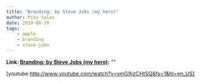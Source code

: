 ```yaml
---
title: "Branding: by Steve Jobs (my hero)"
author: Pito Salas
date: 2010-08-29
tags:
    - apple
    - branding
    - steve-jobs
---
```


**Link: [Branding: by Steve Jobs (my hero)](None):** ""



[youtube http://www.youtube.com/watch?v=vmG9jzCHtSQ&fs=1&hl=en_US]


